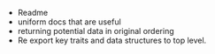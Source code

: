 - Readme
- uniform docs that are useful
- returning potential data in original ordering
- Re export key traits and data structures to top level.